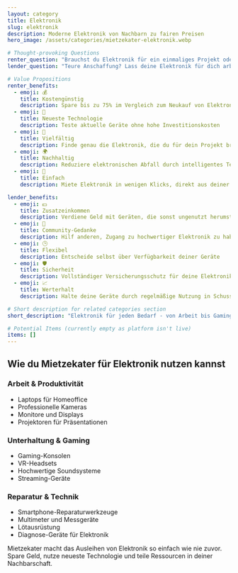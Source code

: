 ```yaml
---
layout: category
title: Elektronik
slug: elektronik
description: Moderne Elektronik von Nachbarn zu fairen Preisen
hero_image: /assets/categories/mietzekater-elektronik.webp

# Thought-provoking Questions
renter_question: "Brauchst du Elektronik für ein einmaliges Projekt oder kurzzeitig?"
lender_question: "Teure Anschaffung? Lass deine Elektronik für dich arbeiten!"

# Value Propositions
renter_benefits:
  - emoji: 💰
    title: Kostengünstig
    description: Spare bis zu 75% im Vergleich zum Neukauf von Elektronikgeräten
  - emoji: 🔬
    title: Neueste Technologie
    description: Teste aktuelle Geräte ohne hohe Investitionskosten
  - emoji: 🌈
    title: Vielfältig
    description: Finde genau die Elektronik, die du für dein Projekt brauchst
  - emoji: 🌍
    title: Nachhaltig
    description: Reduziere elektronischen Abfall durch intelligentes Teilen
  - emoji: 🤝
    title: Einfach
    description: Miete Elektronik in wenigen Klicks, direkt aus deiner Nachbarschaft

lender_benefits:
  - emoji: 💵
    title: Zusatzeinkommen
    description: Verdiene Geld mit Geräten, die sonst ungenutzt herumstehen
  - emoji: 🤲
    title: Community-Gedanke
    description: Hilf anderen, Zugang zu hochwertiger Elektronik zu haben
  - emoji: 🕒
    title: Flexibel
    description: Entscheide selbst über Verfügbarkeit deiner Geräte
  - emoji: 🛡️
    title: Sicherheit
    description: Vollständiger Versicherungsschutz für deine Elektronik
  - emoji: 📈
    title: Werterhalt
    description: Halte deine Geräte durch regelmäßige Nutzung in Schuss

# Short description for related categories section
short_description: "Elektronik für jeden Bedarf - von Arbeit bis Gaming"

# Potential Items (currently empty as platform isn't live)
items: []
---
```


## Wie du Mietzekater für Elektronik nutzen kannst

<div class="use-cases-grid">
  <div class="use-case-card">
    <h3><i class="fas fa-laptop"></i> Arbeit & Produktivität</h3>
    <ul>
      <li>Laptops für Homeoffice</li>
      <li>Professionelle Kameras</li>
      <li>Monitore und Displays</li>
      <li>Projektoren für Präsentationen</li>
    </ul>
  </div>

  <div class="use-case-card">
    <h3><i class="fas fa-gamepad"></i> Unterhaltung & Gaming</h3>
    <ul>
      <li>Gaming-Konsolen</li>
      <li>VR-Headsets</li>
      <li>Hochwertige Soundsysteme</li>
      <li>Streaming-Geräte</li>
    </ul>
  </div>

  <div class="use-case-card">
    <h3><i class="fas fa-tools"></i> Reparatur & Technik</h3>
    <ul>
      <li>Smartphone-Reparaturwerkzeuge</li>
      <li>Multimeter und Messgeräte</li>
      <li>Lötausrüstung</li>
      <li>Diagnose-Geräte für Elektronik</li>
    </ul>
  </div>
</div>

Mietzekater macht das Ausleihen von Elektronik so einfach wie nie zuvor. Spare Geld, nutze neueste Technologie und teile Ressourcen in deiner Nachbarschaft.
